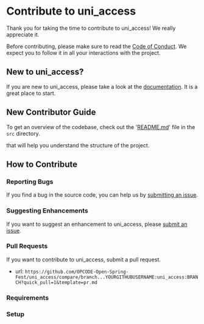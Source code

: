 # Contribute to uni_access

Thank you for taking the time to contribute to uni_access! We really appreciate it. 

Before contributing, please make sure to read the [Code of Conduct](../../CODE_OF_CONDUCT.md). We expect you to follow it in all your interactions with the project.

## New to uni_access?

If you are new to uni_access, please take a look at the [documentation](./Project_Tour.md). It is a great place to start.

## New Contributor Guide

To get an overview of the codebase, check out the '[README.md](../src/README.md)' file in the `src` directory.

that will help you understand the structure of the project.

## How to Contribute

### Reporting Bugs

If you find a bug in the source code, you can help us by [submitting an issue](../ISSUE_TEMPLATE/bug_report.yaml).

### Suggesting Enhancements

If you want to suggest an enhancement to uni_access, please [submit an issue](../ISSUE_TEMPLATE/feature_request.yaml).

### Pull Requests

If you want to contribute to uni_access, submit a pull request.

- url: `https://github.com/OPCODE-Open-Spring-Fest/uni_access/compare/branch...YOURGITHUBUSERNAME:uni_access:BRANCH?quick_pull=1&template=pr.md`
  
### Requirements


### Setup


